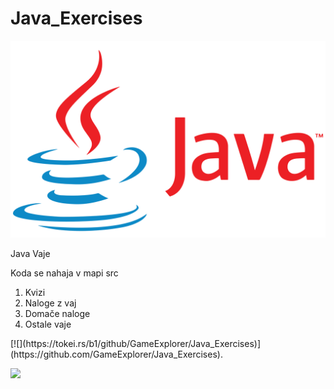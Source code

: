 
    


# Java_Exercises

![Java Logo](java_logo.png)

Java Vaje
<p>Koda se nahaja v mapi src</p>
<ol>
  <li>Kvizi</li>
  <li>Naloge z vaj</li>
  <li>Domače naloge</li>
  <li>Ostale vaje</li>
</ol>
[![](https://tokei.rs/b1/github/GameExplorer/Java_Exercises)](https://github.com/GameExplorer/Java_Exercises).

 ![](https://tokei.rs/b1/github/GameExplorer/Java_Exercises?category=files)
